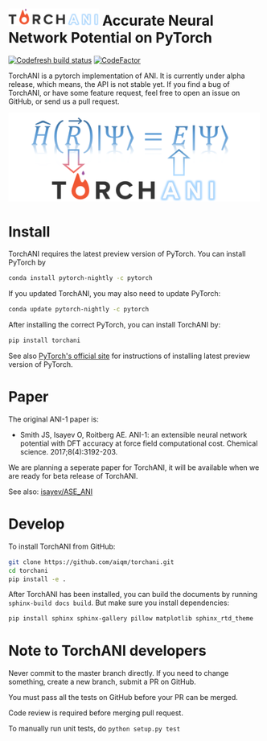 # <img src=https://raw.githubusercontent.com/aiqm/torchani/master/logo1.png width=180/>  Accurate Neural Network Potential on PyTorch

[![Codefresh build status]( https://g.codefresh.io/api/badges/pipeline/zasdfgbnm/aiqm%2Ftorchani%2Ftorchani?branch=master&type=cf-1)]( https://g.codefresh.io/repositories/aiqm/torchani/builds?filter=trigger:build;branch:master;service:5babc52a8a90dc40a407b05f~torchani)
[![CodeFactor](https://www.codefactor.io/repository/github/aiqm/torchani/badge/master)](https://www.codefactor.io/repository/github/aiqm/torchani/overview/master)

TorchANI is a pytorch implementation of ANI. It is currently under alpha release, which means, the API is not stable yet. If you find a bug of TorchANI, or have some feature request, feel free to open an issue on GitHub, or send us a pull request.

<img src=https://raw.githubusercontent.com/aiqm/torchani/master/logo2.png width=500/>

# Install

TorchANI requires the latest preview version of PyTorch. You can install PyTorch by

```bash
conda install pytorch-nightly -c pytorch
```
If you updated TorchANI, you may also need to update PyTorch:

```bash
conda update pytorch-nightly -c pytorch
```

After installing the correct PyTorch, you can install TorchANI by:

```bash
pip install torchani
```

See also [PyTorch's official site](https://pytorch.org/get-started/locally/) for instructions of installing latest preview version of PyTorch.

# Paper

The original ANI-1 paper is:

* Smith JS, Isayev O, Roitberg AE. ANI-1: an extensible neural network potential with DFT accuracy at force field computational cost. Chemical science. 2017;8(4):3192-203.

We are planning a seperate paper for TorchANI, it will be available when we are ready for beta release of TorchANI.

See also: [isayev/ASE_ANI](https://github.com/isayev/ASE_ANI)

# Develop

To install TorchANI from GitHub:

```bash
git clone https://github.com/aiqm/torchani.git
cd torchani
pip install -e .
```

After TorchANI has been installed, you can build the documents by running `sphinx-build docs build`. But make sure you
install dependencies:
```bash
pip install sphinx sphinx-gallery pillow matplotlib sphinx_rtd_theme
```

# Note to TorchANI developers

Never commit to the master branch directly. If you need to change something, create a new branch, submit a PR on GitHub.

You must pass all the tests on GitHub before your PR can be merged.

Code review is required before merging pull request.

To manually run unit tests, do `python setup.py test`
